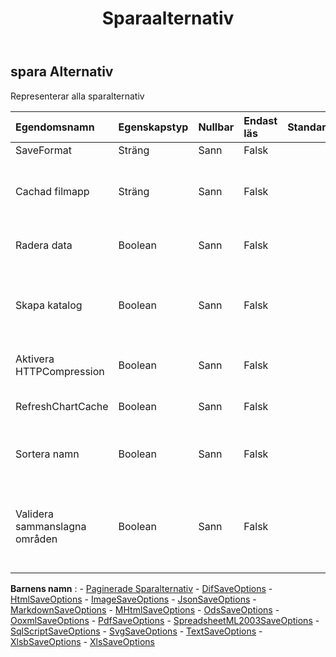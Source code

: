 ﻿---
title: Sparaalternativ
second_title: Aspose.Cells Cloud Documen
type: docs
url: /sv/specification/model/saveoptions/
description: "Aspose.Cells Molnmodellspecifikation: SaveOptions. Hantera enkelt Excel och andra kalkylarksdokument med funktioner som att öppna, generera, redigera, dela, slå samman, jämföra och konvertera"
kwords: Excel, Office, Kalkylblad, Cloud REST API, Sparalternativ
weight: 50
---
## **spara Alternativ**

 Representerar alla sparalternativ

| Egendomsnamn| Egenskapstyp| Nullbar| Endast läs| Standardvärde| Beskrivning|
|:- |:- |:- |:- |:- |:- |
| SaveFormat| Sträng| Sann| Falsk|| Spara formatnamn|
| Cachad filmapp| Sträng| Sann| Falsk|| Den cachade filmappen används för att lagra en del stora data.|
| Radera data| Boolean| Sann| Falsk|| Gör arbetsboken tom efter att du har sparat filen.|
| Skapa katalog| Boolean| Sann| Falsk||Om sant och katalogen inte finns skapas katalogen automatiskt innan filen sparas.|
| Aktivera HTTPCompression| Boolean| Sann| Falsk|| om http-komprimering ska användas.|
| RefreshChartCache| Boolean| Sann| Falsk|| Anger om diagramcachedata uppdateras|
| Sortera namn| Boolean| Sann| Falsk|| Anger om du sorterar definierade namn innan filen sparas.|
| Validera sammanslagna områden| Boolean| Sann| Falsk|| Anger om sammanslagna områden ska valideras innan filen sparas. Standardvärdet är falskt.|

**Barnens namn** : 
	-  [Paginerade Sparalternativ](paginatedsaveoptions) 
	-  [DifSaveOptions](difsaveoptions) 
	-  [HtmlSaveOptions](htmlsaveoptions) 
	-  [ImageSaveOptions](imagesaveoptions) 
	-  [JsonSaveOptions](jsonsaveoptions) 
	-  [MarkdownSaveOptions](markdownsaveoptions) 
	-  [MHtmlSaveOptions](mhtmlsaveoptions) 
	-  [OdsSaveOptions](odssaveoptions) 
	-  [OoxmlSaveOptions](ooxmlsaveoptions) 
	-  [PdfSaveOptions](pdfsaveoptions) 
	-  [SpreadsheetML2003SaveOptions](spreadsheetml2003saveoptions) 
	-  [SqlScriptSaveOptions](sqlscriptsaveoptions) 
	-  [SvgSaveOptions](svgsaveoptions) 
	-  [TextSaveOptions](txtsaveoptions) 
	-  [XlsbSaveOptions](xlsbsaveoptions) 
	-  [XlsSaveOptions](xlssaveoptions) 
